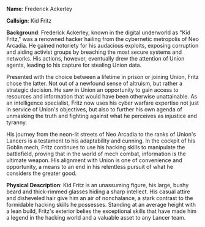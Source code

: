 **Name**:  Frederick Ackerley

**Callsign**: Kid Fritz

**Background**: Frederick Ackerley, known in the digital underworld as "Kid Fritz," was a renowned hacker hailing from the cybernetic metropolis of Neo Arcadia. He gained notoriety for his audacious exploits, exposing corruption and aiding activist groups by breaching the most secure systems and networks. His actions, however, eventually drew the attention of Union agents, leading to his capture for stealing Union data.

Presented with the choice between a lifetime in prison or joining Union, Fritz chose the latter. Not out of a newfound sense of altruism, but rather a strategic decision. He saw in Union an opportunity to gain access to resources and information that would have been otherwise unattainable. As an intelligence specialist, Fritz now uses his cyber warfare expertise not just in service of Union's objectives, but also to further his own agenda of unmasking the truth and fighting against what he perceives as injustice and tyranny.

His journey from the neon-lit streets of Neo Arcadia to the ranks of Union's Lancers is a testament to his adaptability and cunning. In the cockpit of his Goblin mech, Fritz continues to use his hacking skills to manipulate the battlefield, proving that in the world of mech combat, information is the ultimate weapon. His alignment with Union is one of convenience and opportunity, a means to an end in his relentless pursuit of what he considers the greater good.

**Physical Description**: Kid Fritz is an unassuming figure, his large, bushy beard and thick-rimmed glasses hiding a sharp intellect. His casual attire and disheveled hair give him an air of nonchalance, a stark contrast to the formidable hacking skills he possesses. Standing at an average height with a lean build, Fritz's exterior belies the exceptional skills that have made him a legend in the hacking world and a valuable asset to any Lancer team. 
